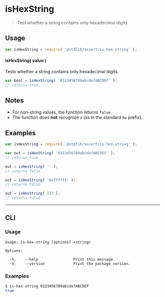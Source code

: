 # isHexString

> Test whether a string contains only hexadecimal digits.


<section class="usage">

## Usage

``` javascript
var isHexString = require( '@stdlib/assert/is-hex-string' );
```


#### isHexString( value )

Tests whether a string contains only hexadecimal digits.

``` javascript
var bool = isHexString( '0123456789abcdefABCDEF' );
// returns true
```

</section>

<!-- /.usage -->


<section class="notes">

## Notes

* For non-string values, the function returns `false`.
* The function does __not__ recognize `x` (as in the standard `0x` prefix).

</section>

<!-- /.notes -->


<section class="examples">

## Examples

``` javascript
var isHexString = require( '@stdlib/assert/is-hex-string' );

var out = isHexString( '0123456789abcdefABCDEF' );
// returns true

out = isHexString( '' );
// returns false

out = isHexString( '0xffffff' );
// returns false

out = isHexString( 123 );
// returns false
```

</section>

<!-- /.examples -->


---

<section class="cli">

## CLI

<section class="usage">

### Usage

``` text
Usage: is-hex-string [options] <string>

Options:

  -h,    --help                Print this message.
  -V,    --version             Print the package version.
```

</section>

<!-- /.usage -->


<section class="examples">

### Examples

``` bash
$ is-hex-string 0123456789abcdefABCDEF
true
```

</section>

<!-- /.examples -->

</section>

<!-- /.cli -->


<section class="links">

</section>

<!-- /.links -->

